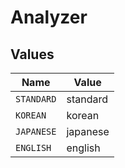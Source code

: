 # Analyzer


## Values

| Name       | Value      |
| ---------- | ---------- |
| `STANDARD` | standard   |
| `KOREAN`   | korean     |
| `JAPANESE` | japanese   |
| `ENGLISH`  | english    |